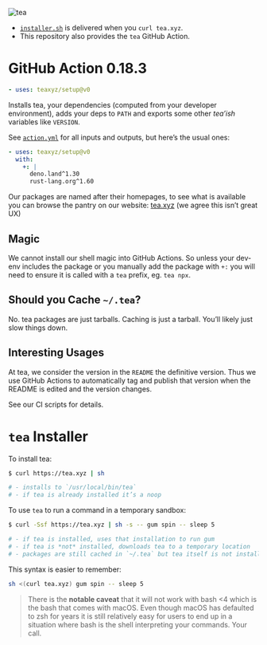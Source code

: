 ![tea](https://tea.xyz/banner.png)

* [`installer.sh`](./installer.sh) is delivered when you `curl tea.xyz`.
* This repository also provides the `tea` GitHub Action.

# GitHub Action 0.18.3

```yaml
- uses: teaxyz/setup@v0
```

Installs tea, your dependencies (computed from your developer environment),
adds your deps to `PATH` and exports some other *tea’ish* variables like
`VERSION`.

See [`action.yml`] for all inputs and outputs, but here’s the usual ones:

```yaml
- uses: teaxyz/setup@v0
  with:
    +: |
      deno.land^1.30
      rust-lang.org^1.60
```

Our packages are named after their homepages, to see what is available you
can browse the pantry on our website:
[tea.xyz] (we agree this isn’t great UX)

## Magic

We cannot install our shell magic into GitHub Actions. So unless your dev-env
includes the package or you manually add the package with `+:` you will need
to ensure it is called with a `tea` prefix, eg. `tea npx`.

## Should you Cache `~/.tea`?

No. tea packages are just tarballs. Caching is just a tarball. You’ll likely
just slow things down.

## Interesting Usages

At tea, we consider the version in the `README` the definitive version.
Thus we use GitHub Actions to automatically tag and publish that version when
the README is edited and the version changes.

See our CI scripts for details.



# `tea` Installer

To install tea:

```sh
$ curl https://tea.xyz | sh

# - installs to `/usr/local/bin/tea`
# - if tea is already installed it’s a noop
```

To use `tea` to run a command in a temporary sandbox:

```sh
$ curl -Ssf https://tea.xyz | sh -s -- gum spin -- sleep 5

# - if tea is installed, uses that installation to run gum
# - if tea is *not* installed, downloads tea to a temporary location
# - packages are still cached in `~/.tea` but tea itself is not installed
```

This syntax is easier to remember:

```sh
sh <(curl tea.xyz) gum spin -- sleep 5
```

> There is the **notable caveat** that it will not work with bash <4
> which is the bash that comes with macOS. Even though macOS has defaulted to
> zsh for years it is still relatively easy for users to end up in a situation
> where bash is the shell interpreting your commands. Your call.

[`action.yml`]: ./action.yml
[tea.xyz]: https://tea.xyz
